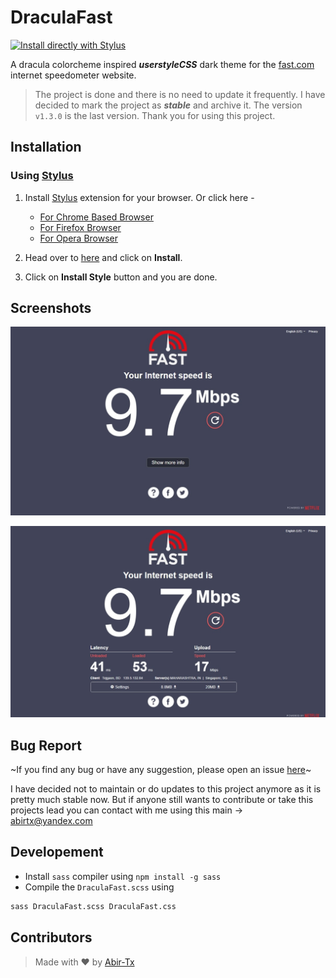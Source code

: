 # DraculaFast

[![Install directly with Stylus](https://img.shields.io/badge/Install%20directly%20with-Stylus-00adad.svg)](https://github.com/Abir-Tx/DraculaFast/raw/main/userStylesFinalFile.user.css)

A dracula colorcheme inspired **_userstyleCSS_** dark theme for the [fast.com](https://fast.com) internet speedometer website.

> The project is done and there is no need to update it frequently. I have decided to mark the project as **_stable_** and archive it. The version `v1.3.0` is the last version. Thank you for using this project.

## Installation

### Using [Stylus](https://add0n.com/stylus.html)

1. Install [Stylus](https://add0n.com/stylus.html) extension for your browser. Or click here -

   - [For Chrome Based Browser](https://chrome.google.com/webstore/detail/stylus/clngdbkpkpeebahjckkjfobafhncgmne)
   - [For Firefox Browser](https://addons.mozilla.org/firefox/addon/styl-us/)
   - [For Opera Browser](https://addons.opera.com/extensions/details/stylus/)

2. Head over to [here](https://userstyles.world/style/8066/dracula-dark-theme-for-fast-com) and click on **Install**.
3. Click on **Install Style** button and you are done.

## Screenshots

![fast.com screen 1](../.github/draculaFast_v1.3.0_by_mushfiqur_rahman_abir%20_3.jpeg)

![fast.com screen 2 - basic interface](../.github/draculaFast_v1.3.0_by_mushfiqur_rahman_abir%20_1.jpeg)

## Bug Report

~If you find any bug or have any suggestion, please open an issue [here](https://github.com/Abir-Tx/DraculaFast/issues/new)~

I have decided not to maintain or do updates to this project anymore as it is pretty much stable now. But if anyone still wants to contribute or take this projects lead you can contact with me using this main -> abirtx@yandex.com

## Developement

- Install `sass` compiler using `npm install -g sass`
- Compile the `DraculaFast.scss` using

```bash
sass DraculaFast.scss DraculaFast.css
```

## Contributors

> Made with ♥ by [Abir-Tx](https://github.com/abir-tx)
